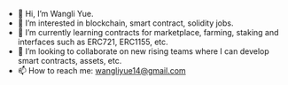 - 👋 Hi, I’m Wangli Yue.
- 👀 I’m interested in blockchain, smart contract, solidity jobs.
- 🌱 I’m currently learning contracts for marketplace, farming, staking and interfaces such as ERC721, ERC1155, etc.
- 💞️ I’m looking to collaborate on new rising teams where I can develop smart contracts, assets, etc.
- 📫 How to reach me: wangliyue14@gmail.com
